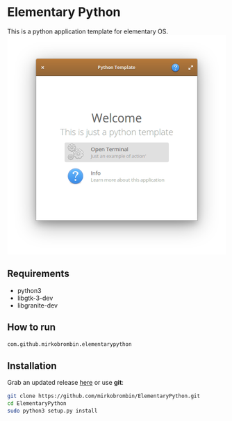 # Elementary Python

This is a python application template for elementary OS.
![Screenshot](screenshot.png)

## Requirements

- python3
- libgtk-3-dev
- libgranite-dev 

## How to run

```bash
com.github.mirkobrombin.elementarypython
```

## Installation

Grab an updated release [here](https://github.com/mirkobrombin/ElementaryPython/archive/master.zip) or use **git**:

```bash
git clone https://github.com/mirkobrombin/ElementaryPython.git
cd ElementaryPython
sudo python3 setup.py install
```

